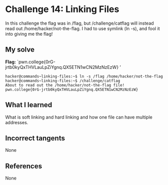 # Challenge 14: Linking Files
In this challenge the flag was in /flag, but /challenge/catflag will instead read out /home/hacker/not-the-flag. I had to use symlink (ln -s), and fool it into giving me the flag!

## My solve
**Flag:** `pwn.college{0rG-jrtb0kyQxTHVLauLpZiYgnq.QX5ETN1wCN2MzNzEzW} ’


```
hacker@commands~linking-files:~$ ln -s /flag /home/hacker/not-the-flag
hacker@commands~linking-files:~$ /challenge/catflag
About to read out the /home/hacker/not-the-flag file!
pwn.college{0rG-jrtb0kyQxTHVLauLpZiYgnq.QX5ETN1wCN2MzNzEzW}
```

## What I learned
What is soft linking and hard linking and how one file can have multiple addresses.

## Incorrect tangents
None

## References
None
